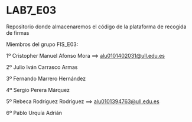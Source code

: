 # LAB7_E03
Repositorio donde almacenaremos el código de la plataforma de recogida de firmas

Miembros del grupo FIS_E03:

1º Cristopher Manuel Afonso Mora ==> alu0101402031@ull.edu.es

2º Julio Iván Carrasco Armas

3º Fernando Marrero Hernández

4º Sergio Perera Márquez

5º Rebeca Rodríguez Rodríguez ==> alu0101394763@ull.edu.es

6º Pablo Urquía Adrián
